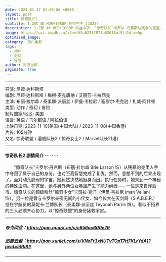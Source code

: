 ```yaml
---
date: 2024-01-17 01:08:06 +0800
layout: post
title: 惊奇队长2
subtitle: 1-2部 4K HDR+1080P 外挂中字 (2023）
description: 1-2部 4K HDR+1080P 外挂中字..“惊奇队长”卡罗尔·丹弗斯从残暴的克里人手中夺回了属于自己的身份，也对至高智慧完成了复仇。然而，意想不到的后果出现了。面对动荡脆弱的宇宙，她毅然决然地挺身而出。执行任务时，她来到一个神秘的特殊虫洞...
image: https://pic.imgdb.cn/item/65a62217871b83018af9fa1d.webp
optimized_image: 
category: 热门电影
tags:
  - 动作
  - 奇幻
  - 冒险
author: 对酒当歌
paginate: true
---
```


---

导演: 尼娅·达科斯塔  
编剧: 尼娅·达科斯塔 / 梅根·麦克唐纳 / 艾丽莎·卡拉西克  
主演: 布丽·拉尔森 / 泰柔娜·派丽丝 / 伊曼·韦拉尼 / 塞缪尔·杰克逊 / 扎威·阿什顿  
类型: 动作 / 奇幻 / 冒险  
制片国家/地区: 美国  
语言: 英语 / 乌尔都语 / 阿拉伯语  
上映日期: 2023-11-10(美国/中国大陆) / 2023-11-08(中国香港)  
片长: 105分钟  
又名: 惊奇联盟 / 漫威队长2 / 惊奇女士2 / Marvel队长2(港)  

---

#### 惊奇队长2 剧情简介 · · · · · ·

　　“惊奇队长”卡罗尔·丹弗斯（布丽·拉尔森 Brie Larson 饰）从残暴的克里人手中夺回了属于自己的身份，也对至高智慧完成了复仇。然而，意想不到的后果出现了。面对动荡脆弱的宇宙，她毅然决然地挺身而出。执行任务时，她来到一个神秘的特殊虫洞。在这里，她与另外两位女英雄产生了能力纠缠——一位是来自泽西市、惊奇队长的超级粉丝“惊奇少女”卡玛拉·克汗（伊曼·韦拉尼 Iman Vellani 饰），另一位是曾与卡罗尔亲密无间的小侄女、如今长大在天剑局（S.A.B.E.R.）担任宇航员的莫妮卡·兰博队长（泰柔娜·派丽丝 Teyonah Parris 饰）。看似不搭界的三人必须齐心协力，以“惊奇联盟”的身份拯救宇宙。

---

##### 夸克网盘：<https://pan.quark.cn/s/c956ac600e79>

##### 迅雷云盘：<https://pan.xunlei.com/s/VNoFt3xNUTvTOpT7tt7KLrYdA1?pwd=59b8#>

---
